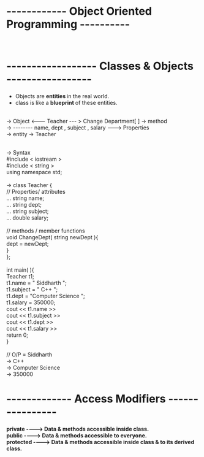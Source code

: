 # ------------ Object Oriented Programming ----------


<br>

# ------------------ Classes & Objects -----------------
<ul>
<li>
Objects are <b> entities </b> in the real world.
</li>

<li>
class is like a <b> blueprint </b> of these entities.
</li>

</ul>

<br>
-> Object <--- Teacher --- > Change Department[ ] -> method
<br>
-> -------- name, dept , subject , salary ---> Properties

<br>
-> entity -> Teacher
<br><br>

-> Syntax 
<br>
#include < iostream >
<br>
#include < string >
<br>
using namespace std;
<br><br>
-> class Teacher {
<br>
// Properties/ attributes
<br>
... string name;
<br>
... string dept;
<br>
... string subject;
<br>
... double salary;
<br>
<br>
// methods / member functions
<br>
void ChangeDept( string newDept ){
    <br>
    dept = newDept;
    <br>
}
<br>
};
<br><br>
int main( ){
    <br>
    Teacher t1;
    <br>
    t1.name = " Siddharth ";
    <br>
    t1.subject = " C++ ";
    <br>
    t1.dept = "Computer Science ";
    <br>
    t1.salary = 350000;
    <br>
    cout << t1.name >>
    <br>
    cout << t1.subject >>
    <br>
    cout << t1.dept >>
    <br>
    cout << t1.salary >>
    <br>
    return 0;
<br>
}<br><br>
// O/P = Siddharth
<br>
-> C++
<br>
-> Computer Science
<br>
-> 350000

# ------------- Access Modifiers ----------------
<b>private<b>   ----> Data & methods accessible inside class.
<br>
<b>public<b>   ----> Data & methods accessible to everyone.
<br>
<b>protected<b>  ----> Data & methods accessible inside class & to its derived class.
<br>